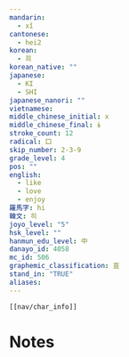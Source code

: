 ```yaml
---
mandarin:
  - xǐ
cantonese:
  - hei2
korean:
  - 희
korean_native: ""
japanese:
  - KI
  - SHI
japanese_nanori: ""
vietnamese:
middle_chinese_initial: x
middle_chinese_final: ɨ
stroke_count: 12
radical: 口
skip_number: 2-3-9
grade_level: 4
pos: ""
english:
  - like
  - love
  - enjoy
羅馬字: hi
韓文: 히
joyo_level: "5"
hsk_level: ""
hanmun_edu_level: 中
danayo_id: 4058
mc_id: 506
graphemic_classification: 壴
stand_in: "TRUE"
aliases:
---
```

```meta-bind-embed
[[nav/char_info]]
```

# Notes
